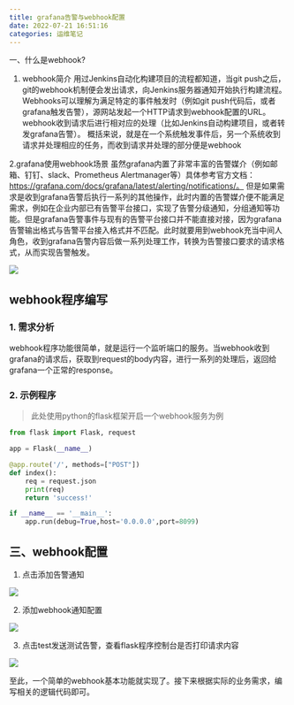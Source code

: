 ```yaml
---
title: grafana告警与webhook配置
date: 2022-07-21 16:51:16
categories: 运维笔记
---
```


一、什么是webhook?

1. webhook简介
用过Jenkins自动化构建项目的流程都知道，当git push之后，git的webhook机制便会发出请求，向Jenkins服务器通知开始执行构建流程。
Webhooks可以理解为满足特定的事件触发时（例如git push代码后，或者grafana触发告警），源网站发起一个HTTP请求到webhook配置的URL。webhook收到请求后进行相对应的处理（比如Jenkins自动构建项目，或者转发grafana告警）。
概括来说，就是在一个系统触发事件后，另一个系统收到请求并处理相应的任务，而收到请求并处理的部分便是webhook

2.grafana使用webhook场景
虽然grafana内置了非常丰富的告警媒介（例如邮箱、钉钉、slack、Prometheus Alertmanager等）具体参考官方文档：https://grafana.com/docs/grafana/latest/alerting/notifications/。
但是如果需求是收到grafana告警后执行一系列的其他操作，此时内置的告警媒介便不能满足需求，例如在企业内部已有告警平台接口，实现了告警分级通知，分组通知等功能。但是grafana告警事件与现有的告警平台接口并不能直接对接，因为grafana告警输出格式与告警平台接入格式并不匹配。此时就要用到webhook充当中间人角色，收到grafana告警内容后做一系列处理工作，转换为告警接口要求的请求格式，从而实现告警触发。

![](https://oss.itan90.cn/out_pic/2022-07-21/N5J4qT.jpg)

 <!--more-->

## webhook程序编写

### 1. 需求分析

webhook程序功能很简单，就是运行一个监听端口的服务。当webhook收到grafana的请求后，获取到request的body内容，进行一系列的处理后，返回给grafana一个正常的response。

### 2. 示例程序

> 此处使用python的flask框架开启一个webhook服务为例

```python
from flask import Flask, request

app = Flask(__name__)

@app.route('/', methods=["POST"])
def index():
    req = request.json
    print(req)
    return 'success!'

if __name__ == '__main__':
    app.run(debug=True,host='0.0.0.0',port=8099)
```

## 三、webhook配置

1. 点击添加告警通知

![](https://oss.itan90.cn/out_pic/2022-07-21/Kxanxn.jpg)

2. 添加webhook通知配置

![](https://oss.itan90.cn/out_pic/2022-07-21/Ym6TAx.jpg)

3. 点击test发送测试告警，查看flask程序控制台是否打印请求内容

![](https://oss.itan90.cn/out_pic/2022-07-21/ZumO8u.png)


至此，一个简单的webhook基本功能就实现了。接下来根据实际的业务需求，编写相关的逻辑代码即可。






